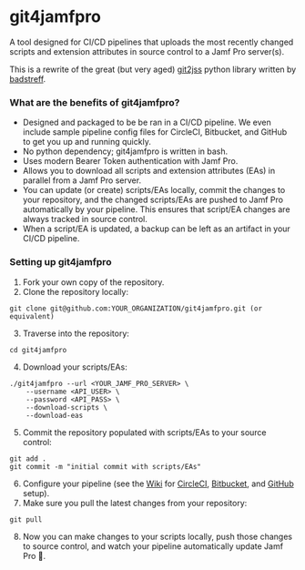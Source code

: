 # git4jamfpro #

A tool designed for CI/CD pipelines that uploads the most recently changed scripts and extension attributes in source control to a Jamf Pro server(s).

This is a rewrite of the great (but very aged) [git2jss](https://github.com/badstreff/git2jss) python library written by [badstreff](https://github.com/badstreff).

### What are the benefits of git4jamfpro? ###

* Designed and packaged to be be ran in a CI/CD pipeline. We even include sample pipeline config files for CircleCI, Bitbucket, and GitHub to get you up and running quickly.
* No python dependency; git4jamfpro is written in bash.
* Uses modern Bearer Token authentication with Jamf Pro.
* Allows you to download all scripts and extension attributes (EAs) in parallel from a Jamf Pro server.
* You can update (or create) scripts/EAs locally, commit the changes to your repository, and the changed scripts/EAs are pushed to Jamf Pro automatically by your pipeline. This ensures that script/EA changes are always tracked in source control.
* When a script/EA is updated, a backup can be left as an artifact in your CI/CD pipeline.

### Setting up git4jamfpro ###
1. Fork your own copy of the repository.
2. Clone the repository locally:

```
git clone git@github.com:YOUR_ORGANIZATION/git4jamfpro.git (or equivalent)
```

3. Traverse into the repository:

```
cd git4jamfpro
```

4. Download your scripts/EAs:

```
./git4jamfpro --url <YOUR_JAMF_PRO_SERVER> \
    --username <API_USER> \
    --password <API_PASS> \
    --download-scripts \
    --download-eas
```

5. Commit the repository populated with scripts/EAs to your source control:

```
git add .
git commit -m "initial commit with scripts/EAs"
```

6. Configure your pipeline (see the [Wiki](https://github.com/alectrona/git4jamfpro/wiki) for [CircleCI](https://github.com/alectrona/git4jamfpro/wiki/Deploy-in-Bitbucket), [Bitbucket](https://github.com/alectrona/git4jamfpro/wiki/Deploy-in-CircleCI), and [GitHub](https://github.com/alectrona/git4jamfpro/wiki/Deploy-in-GitHub) setup).
7. Make sure you pull the latest changes from your repository:

```
git pull
```

8. Now you can make changes to your scripts locally, push those changes to source control, and watch your pipeline automatically update Jamf Pro 🤯.